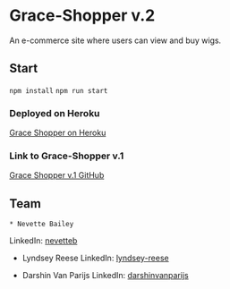 # Grace-Shopper v.2

An e-commerce site where users can view and buy wigs.

## Start

`npm install`
`npm run start`

### Deployed on Heroku

<a href="https://grace-shopper-wigs.herokuapp.com/"
title="herokuapp"
target="_blank"
rel="noopener noreferrer">Grace Shopper on Heroku</a>

### Link to Grace-Shopper v.1

<a href="https://github.com/thats-so-ravenclaw/grace-shopper/">Grace Shopper v.1 GitHub</a>

## Team

    * Nevette Bailey

LinkedIn: [nevetteb](https://www.linkedin.com/in/nevetteb/)

* Lyndsey Reese
  LinkedIn: [lyndsey-reese](https://www.linkedin.com/in/lyndsey-reese/)

* Darshin Van Parijs
  LinkedIn: [darshinvanparijs](https://www.linkedin.com/in/darshinvanparijs)
